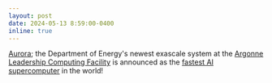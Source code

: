 ```yaml
---
layout: post
date: 2024-05-13 8:59:00-0400
inline: true
---
```


[Aurora](https://www.alcf.anl.gov/aurora); the Department of Energy's newest exascale system at the [Argonne Leadership Computing Facility](https://www.alcf.anl.gov) is announced as the [fastest AI supercomputer](https://www.hpcwire.com/off-the-wire/aurora-supercomputer-ranks-fastest-for-ai/) in the world!